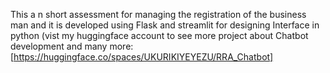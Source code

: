 This a n short assessment for managing the registration of the business man and it is developed using Flask and streamlit for designing Interface in python (vist my huggingface account to see more project about Chatbot development and many more: [https://huggingface.co/spaces/UKURIKIYEYEZU/RRA_Chatbot]
